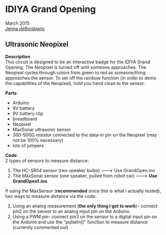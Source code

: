 IDIYA Grand Opening
===========

March 2015  
[Jenna deBoisblanc](http://jdeboi.com)

Ultrasonic Neopixel
-------------------

**Description**  
This circuit is designed to be an interactive badge for the IDIYA Grand Opening. The Neopixel is turned off until someone approaches. The Neopixel cycles through colors from green to red as someone/thing approaches the sensor. To set off the rainbow function (in order to demo the capabilities of the Neopixel), hold you hand close to the sensor.

**Parts**:  
- Arduino
- 9V battery
- 9V battery clip
- breadboard
- Neopixel
- MaxSonar ultrasonic sensor
- 300-500Ω resistor connected to the data-in pin on the Neopixel (may not be 100% necessary)
- lots of jumpers

**Code**:  
2 types of sensors to measure distance:

1. The HC-SR04 sensor (two speaker bulbs) ---> Use GrandOpen.ino
2. The MaxSonar sensor (one speaker, pulled from robot car) ---> **Use GrandOpen1.ino**

If using the MaxSensor (**recommended** since this is what I actually tested), two ways to measure distance via the code:

1. Using an analog measurement (**the only thing I got to work**)- connect pin2 on the sensor to an analog input pin on the Arduino.
2. Using a PWM pin- connect pin3 on the sensor to a digital input pin on the Arduino and use the "pulseIn()" function to measure distance (currently commented out) 